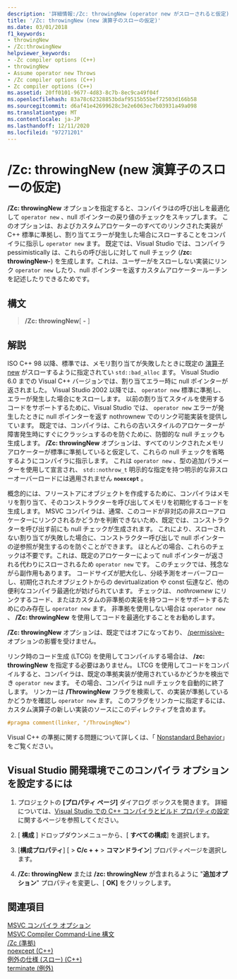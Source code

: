 ```yaml
---
description: '詳細情報:/Zc: throwingNew (operator new がスローされると仮定)'
title: '/Zc: throwingNew (new 演算子のスローの仮定)'
ms.date: 03/01/2018
f1_keywords:
- throwingNew
- /Zc:throwingNew
helpviewer_keywords:
- -Zc compiler options (C++)
- throwingNew
- Assume operator new Throws
- /Zc compiler options (C++)
- Zc compiler options (C++)
ms.assetid: 20ff0101-9677-4d83-8c7b-8ec9ca49f04f
ms.openlocfilehash: 83a78c62328853bdaf9515b55bef72503d166b58
ms.sourcegitcommit: d6af41e42699628c3e2e6063ec7b03931a49a098
ms.translationtype: MT
ms.contentlocale: ja-JP
ms.lasthandoff: 12/11/2020
ms.locfileid: "97271201"
---
```

# <a name="zcthrowingnew-assume-operator-new-throws"></a>/Zc: throwingNew (new 演算子のスローの仮定)

**/Zc: throwingNew** オプションを指定すると、コンパイラはの呼び出しを最適化して `operator new` 、null ポインターの戻り値のチェックをスキップします。 このオプションは、およびカスタムアロケーターのすべてのリンクされた実装が C++ 標準に準拠し、割り当てエラーが発生した場合にスローすることをコンパイラに指示し `operator new` ます。 既定では、Visual Studio では、コンパイラ pessimistically は、これらの呼び出しに対して null チェック (**/zc: throwingNew-**) を生成します。これは、ユーザーがをスローしない実装にリンク `operator new` したり、null ポインターを返すカスタムアロケータールーチンを記述したりできるためです。

## <a name="syntax"></a>構文

> **/Zc: throwingNew**[ **-** ]

## <a name="remarks"></a>解説

ISO C++ 98 以降、標準では、メモリ割り当てが失敗したときに既定の [演算子 new](../../standard-library/new-operators.md#op_new) がスローするように指定されてい `std::bad_alloc` ます。 Visual Studio 6.0 までの Visual C++ バージョンでは、割り当てエラー時に null ポインターが返されました。 Visual Studio 2002 以降では、 `operator new` 標準に準拠し、エラーが発生した場合にをスローします。 以前の割り当てスタイルを使用するコードをサポートするために、Visual Studio では、 `operator new` エラーが発生したときに null ポインターを返す nothrownew でのリンク可能実装を提供しています。 既定では、コンパイラは、これらの古いスタイルのアロケーターが障害発生時にすぐにクラッシュするのを防ぐために、防御的な null チェックも生成します。 **/Zc: throwingNew** オプションは、すべてのリンクされたメモリアロケーターが標準に準拠していると仮定して、これらの null チェックを省略するようにコンパイラに指示します。 これは `operator new` 、型の追加パラメーターを使用して宣言され、 `std::nothrow_t` 明示的な指定を持つ明示的な非スローオーバーロードには適用されません **`noexcept`** 。

概念的には、フリーストアにオブジェクトを作成するために、コンパイラはメモリを割り当て、そのコンストラクターを呼び出してメモリを初期化するコードを生成します。 MSVC コンパイラは、通常、このコードが非対応の非スローアロケーターにリンクされるかどうかを判断できないため、既定では、コンストラクターを呼び出す前にも null チェックが生成されます。 これにより、スローされない割り当てが失敗した場合に、コンストラクター呼び出しで null ポインターの逆参照が発生するのを防ぐことができます。 ほとんどの場合、これらのチェックは不要です。これは、既定のアロケーターによって null ポインターが返される代わりにスローされるため `operator new` です。 このチェックでは、残念ながら副作用もあります。 コードサイズが肥大化し、分岐予測をオーバーフローし、初期化されたオブジェクトからの devirtualization や const 伝達など、他の便利なコンパイラ最適化が妨げられています。 チェックは、 *nothrownew* にリンクするコード、またはカスタムの非準拠の実装を持つコードをサポートするためにのみ存在し `operator new` ます。 非準拠を使用しない場合は `operator new` 、 **/Zc: throwingNew** を使用してコードを最適化することをお勧めします。

**/Zc: throwingNew** オプションは、既定ではオフになっており、 [/permissive-](permissive-standards-conformance.md)オプションの影響を受けません。

リンク時のコード生成 (LTCG) を使用してコンパイルする場合は、 **/zc: throwingNew** を指定する必要はありません。 LTCG を使用してコードをコンパイルすると、コンパイラは、既定の準拠実装が使用されているかどうかを検出でき `operator new` ます。 その場合、コンパイラは null チェックを自動的に終了します。 リンカーは **/ThrowingNew** フラグを検索して、の実装が準拠しているかどうかを確認し `operator new` ます。 このフラグをリンカーに指定するには、カスタム演算子の新しい実装のソースにこのディレクティブを含めます。

```cpp
#pragma comment(linker, "/ThrowingNew")
```

Visual C++ の準拠に関する問題について詳しくは、「 [Nonstandard Behavior](../../cpp/nonstandard-behavior.md)」をご覧ください。

## <a name="to-set-this-compiler-option-in-the-visual-studio-development-environment"></a>Visual Studio 開発環境でこのコンパイラ オプションを設定するには

1. プロジェクトの **[プロパティ ページ]** ダイアログ ボックスを開きます。 詳細については、[Visual Studio での C++ コンパイラとビルド プロパティの設定](../working-with-project-properties.md)に関するページを参照してください。

1. [ **構成** ] ドロップダウンメニューから、[ **すべての構成**] を選択します。

1. [**構成プロパティ**] [  >  **C/c + +**  >  **コマンドライン**] プロパティページを選択します。

1. **/Zc: throwingNew** または **/zc: throwingNew** が含まれるように "**追加オプション**" プロパティを変更し、[ **OK]** をクリックします。

## <a name="see-also"></a>関連項目

[MSVC コンパイラ オプション](compiler-options.md)<br/>
[MSVC Compiler Command-Line 構文](compiler-command-line-syntax.md)<br/>
[/Zc (準拠)](zc-conformance.md)<br/>
[noexcept (C++)](../../cpp/noexcept-cpp.md)<br/>
[例外の仕様 (スロー) (C++)](../../cpp/exception-specifications-throw-cpp.md)<br/>
[terminate (例外)](../../standard-library/exception-functions.md#terminate)<br/>
